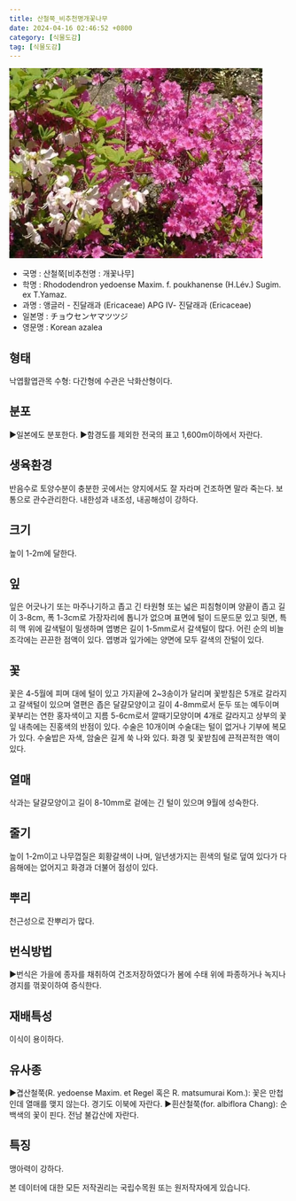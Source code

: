 ```yaml
---
title: 산철쭉_비추천명개꽃나무
date: 2024-04-16 02:46:52 +0800
category: [식물도감]
tag: [식물도감]
---
```




![산철쭉[비추천명 : 개꽃나무]](/assets/img/fileUpload/plants/basic/Ericaceae/Rhododendron/7564/1_th2.JPG)
- 국명 : 산철쭉[비추천명 : 개꽃나무]
- 학명 : Rhododendron yedoense Maxim. f. poukhanense (H.Lév.) Sugim. ex T.Yamaz.
- 과명 : 앵글러 - 진달래과 (Ericaceae) APG Ⅳ- 진달래과 (Ericaceae)
- 일본명 : チョウセンヤマツツジ
- 영문명 : Korean azalea


## 형태
낙엽활엽관목  수형: 다간형에 수관은 낙화산형이다.
## 분포
▶일본에도 분포한다.
▶함경도를 제외한 전국의 표고 1,600m이하에서 자란다.
## 생육환경
반음수로 토양수분이 충분한 곳에서는 양지에서도 잘 자라며 건조하면 말라 죽는다. 보통으로 관수관리한다. 내한성과 내조성, 내공해성이 강하다.
## 크기
높이 1-2m에 달한다.
## 잎
잎은 어긋나기 또는 마주나기하고 좁고 긴 타원형 또는 넓은 피침형이며 양끝이 좁고 길이 3-8cm, 폭 1-3cm로 가장자리에 톱니가 없으며 표면에 털이 드문드문 있고 뒷면, 특히 맥 위에 갈색털이 밀생하며 엽병은 길이 1-5mm로서 갈색털이 많다. 어린 순의 비늘조각에는 끈끈한 점액이 있다. 엽병과 잎가에는 양면에 모두 갈색의 잔털이 있다.
## 꽃
꽃은 4-5월에 피며 대에 털이 있고 가지끝에 2~3송이가 달리며 꽃받침은 5개로 갈라지고 갈색털이 있으며 열편은 좁은 달걀모양이고 길이 4-8mm로서 둔두 또는 예두이며 꽃부리는 연한 홍자색이고 지름 5-6cm로서 깔때기모양이며 4개로 갈라지고 상부의 꽃잎 내측에는 진홍색의 반점이 있다. 수술은 10개이며 수술대는 털이 없거나 기부에 복모가 있다. 수술밥은 자색, 암술은 길게 쑥 나와 있다. 화경 및 꽃받침에 끈적끈적한 액이 있다.
## 열매
삭과는 달걀모양이고 길이 8-10mm로 겉에는 긴 털이 있으며 9월에 성숙한다.
## 줄기
높이 1-2m이고 나무껍질은 회황갈색이 나며, 일년생가지는 흰색의 털로 덮여 있다가 다음해에는 없어지고 화경과 더불어 점성이 있다.
## 뿌리
천근성으로 잔뿌리가 많다.
## 번식방법
▶번식은 가을에 종자를 채취하여 건조저장하였다가 봄에 수태 위에 파종하거나 녹지나 경지를 꺾꽂이하여 증식한다.
## 재배특성
이식이 용이하다.
## 유사종
▶겹산철쭉(R. yedoense Maxim. et Regel 혹은 R. matsumurai Kom.): 꽃은 만첩인데 열매를 맺지 않는다. 경기도 이북에 자란다. 
▶흰산철쭉(for. albiflora Chang): 순백색의 꽃이 핀다. 전남 불갑산에 자란다.
## 특징
맹아력이 강하다.






본 데이터에 대한 모든 저작권리는 국립수목원 또는 원저작자에게 있습니다.
